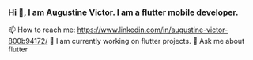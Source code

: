 ### Hi 👋, I am Augustine Victor. I am a flutter mobile developer.
📫 How to reach me: https://www.linkedin.com/in/augustine-victor-800b94172/
🔭 I am currently working on flutter projects. 
💬 Ask me about flutter 



<!--
**austinevick/austinevick** is a ✨ _special_ ✨ repository because its `README.md` (this file) appears on your GitHub profile.

Here are some ideas to get you started:

- 🔭 I’m currently working on flutter projects
- 🌱 I’m currently learning flutter and android development
- 👯 I’m looking to collaborate ...
- 🤔 I’m looking for help with ...
- 💬 Ask me about flutter
- 📫 How to reach me: augustinevickky@gmail.com
- 😄 Pronouns: ...
- ⚡ Fun fact: ...
-->
